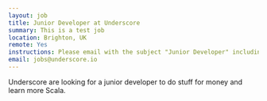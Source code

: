 ```yaml
---
layout: job
title: Junior Developer at Underscore
summary: This is a test job 
location: Brighton, UK
remote: Yes
instructions: Please email with the subject "Junior Developer" including a copy of your resume and $20.
email: jobs@underscore.io
---
```

Underscore are looking for a junior developer to do stuff for money and learn more Scala.
